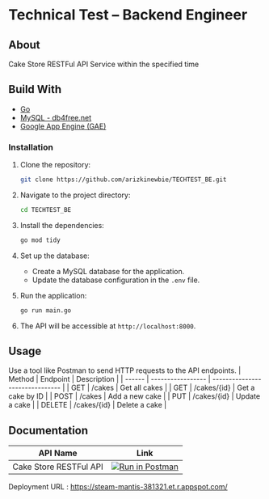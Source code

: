 # Technical Test – Backend Engineer

## About

Cake Store RESTFul API Service within the specified time

## Build With

* [Go](https://go.dev/)
* [MySQL - db4free.net](https://db4free.net/)
* [Google App Engine (GAE)](https://cloud.google.com/appengine)

### Installation

1. Clone the repository:

   ```bash
   git clone https://github.com/arizkinewbie/TECHTEST_BE.git
   ```

2. Navigate to the project directory:

   ```bash
   cd TECHTEST_BE
   ```

3. Install the dependencies:

   ```bash
   go mod tidy
   ```

4. Set up the database:
   * Create a MySQL database for the application.
   * Update the database configuration in the `.env` file.

5. Run the application:

   ```bash
   go run main.go
   ```

6. The API will be accessible at `http://localhost:8000`.

## Usage

Use a tool like Postman to send HTTP requests to the API endpoints.
| Method | Endpoint          | Description                     |
| ------ | ----------------- | ------------------------------- |
| GET    | /cakes            | Get all cakes                   |
| GET    | /cakes/{id}       | Get a cake by ID                |
| POST   | /cakes            | Add a new cake                  |
| PUT    | /cakes/{id}       | Update a cake                   |
| DELETE | /cakes/{id}       | Delete a cake                   |

## Documentation

| API Name | Link |
| ------ | ------ |
| Cake Store RESTFul API | [![Run in Postman](https://run.pstmn.io/button.svg)](https://documenter.getpostman.com/view/27407764/2s946fdYJa) |
Deployment URL : <https://steam-mantis-381321.et.r.appspot.com/>
